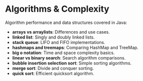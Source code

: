 # Algorithms & Complexity

Algorithm performance and data structures covered in Java:

- **arrays vs arraylists**: Differences and use cases.
- **linked list**: Singly and doubly linked lists.
- **stack queue**: LIFO and FIFO implementations.
- **hashmaps and treemaps**: Comparing HashMap and TreeMap.
- **big o notation**: Time and space complexity basics.
- **linear vs binary search**: Search algorithm comparisons.
- **bubble insertion selection sort**: Simple sorting algorithms.
- **merge sort**: Divide and conquer sorting.
- **quick sort**: Efficient quicksort algorithm.
